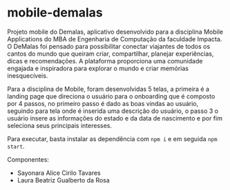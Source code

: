 # mobile-demalas
Projeto mobile do Demalas, aplicativo desenvolvido para a disciplina Mobile Applications do MBA de Engenharia de Computação da faculdade Impacta. O DeMalas foi pensado para possibilitar conectar viajantes de todos os cantos do mundo que queiram criar, compartilhar, planejar experiências, dicas e recomendações. A plataforma proporciona uma comunidade engajada e inspiradora para explorar o mundo e criar memórias inesquecíveis.

Para a disciplina de Mobile, foram desenvolvidas 5 telas, a primeira é a landing page que direciona o usuário para o onboarding que é composto por 4 passos, no primeiro passo é dado as boas vindas ao usuário, seguindo para tela onde é inserida uma descrição do usuário, o passo 3 o usuário insere as informações do estado e da data de nascimento e por fim
seleciona seus principais interesses. 

Para executar, basta instalar as dependência com ```npm i``` e em seguida ``` npm start	```.

Componentes:
- Sayonara Alice Cirilo Tavares
- Laura Beatriz Gualberto da Rosa 
